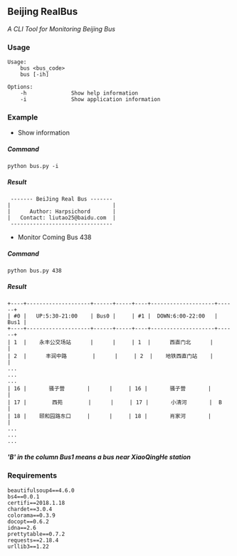 ## Beijing RealBus
*A CLI Tool for Monitoring Beijing Bus*

### Usage
```
Usage:
    bus <bus_code>
    bus [-ih]

Options:
    -h              Show help information
    -i              Show application information
```

### Example
- Show information
##### Command
```python bus.py -i```

##### Result
```
 ------- BeiJing Real Bus -------
|                                |
|      Author: Harpsichord       |
|   Contact: liutao25@baidu.com  |
 --------------------------------
```

- Monitor Coming Bus 438
##### Command
```python bus.py 438```

##### Result
```
+----+--------------------+------+-----+----+--------------------+------+
| #0 |   UP:5:30-21:00    | Bus0 |     | #1 |  DOWN:6:00-22:00   | Bus1 |
+----+--------------------+------+-----+----+--------------------+------+
| 1  |    永丰公交场站      |      |     | 1  |      西直门北      |      |
| 2  |      丰润中路        |      |     | 2  |    地铁西直门站    |      |
...
...
...
| 16 |       骚子营       |      |     | 16 |       骚子营       |      |
| 17 |        西苑        |      |     | 17 |       小清河       |  B   |
| 18 |    颐和园路东口     |      |     | 18 |       肖家河       |      |
...
...
...
```
##### 'B' in the column Bus1 means a bus near XiaoQingHe station

### Requirements
```
beautifulsoup4==4.6.0
bs4==0.0.1
certifi==2018.1.18
chardet==3.0.4
colorama==0.3.9
docopt==0.6.2
idna==2.6
prettytable==0.7.2
requests==2.18.4
urllib3==1.22
```